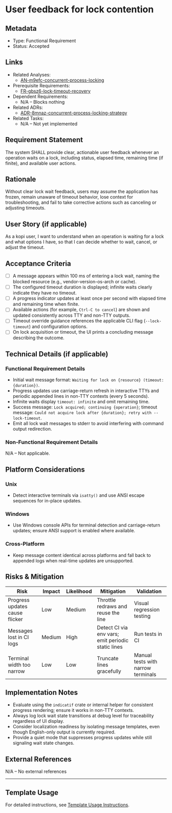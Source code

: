 # User feedback for lock contention

## Metadata

- Type: Functional Requirement
- Status: Accepted
  <!-- Proposed: Under discussion | Accepted: Approved for implementation | Implemented: Code complete | Verified: Tests passing | Deprecated: No longer applicable -->

## Links

- Related Analyses:
  - [AN-m9efc-concurrent-process-locking](../analysis/AN-m9efc-concurrent-process-locking.md)
- Prerequisite Requirements:
  - [FR-gbsz6-lock-timeout-recovery](../requirements/FR-gbsz6-lock-timeout-recovery.md)
- Dependent Requirements:
  - N/A – Blocks nothing
- Related ADRs:
  - [ADR-8mnaz-concurrent-process-locking-strategy](../adr/ADR-8mnaz-concurrent-process-locking-strategy.md)
- Related Tasks:
  - N/A – Not yet implemented

## Requirement Statement

The system SHALL provide clear, actionable user feedback whenever an operation waits on a lock, including status, elapsed time, remaining time (if finite), and available user actions.

## Rationale

Without clear lock wait feedback, users may assume the application has frozen, remain unaware of timeout behavior, lose context for troubleshooting, and fail to take corrective actions such as canceling or adjusting timeouts.

## User Story (if applicable)

As a kopi user, I want to understand when an operation is waiting for a lock and what options I have, so that I can decide whether to wait, cancel, or adjust the timeout.

## Acceptance Criteria

- [ ] A message appears within 100 ms of entering a lock wait, naming the blocked resource (e.g., vendor-version-os-arch or cache).
- [ ] The configured timeout duration is displayed; infinite waits clearly indicate they have no timeout.
- [ ] A progress indicator updates at least once per second with elapsed time and remaining time when finite.
- [ ] Available actions (for example, `Ctrl-C to cancel`) are shown and updated consistently across TTY and non-TTY outputs.
- [ ] Timeout override guidance references the applicable CLI flag (`--lock-timeout`) and configuration options.
- [ ] On lock acquisition or timeout, the UI prints a concluding message describing the outcome.

## Technical Details (if applicable)

### Functional Requirement Details

- Initial wait message format: `Waiting for lock on {resource} (timeout: {duration})`.
- Progress updates use carriage-return refresh in interactive TTYs and periodic appended lines in non-TTY contexts (every 5 seconds).
- Infinite waits display `timeout: infinite` and omit remaining time.
- Success message: `Lock acquired; continuing {operation}`; timeout message: `Could not acquire lock after {duration}; retry with --lock-timeout`.
- Emit all lock wait messages to stderr to avoid interfering with command output redirection.

### Non-Functional Requirement Details

N/A – Not applicable.

## Platform Considerations

### Unix

- Detect interactive terminals via `isatty()` and use ANSI escape sequences for in-place updates.

### Windows

- Use Windows console APIs for terminal detection and carriage-return updates; ensure ANSI support is enabled where available.

### Cross-Platform

- Keep message content identical across platforms and fall back to appended logs when real-time updates are unsupported.

## Risks & Mitigation

| Risk                           | Impact | Likelihood | Mitigation                                         | Validation                         |
| ------------------------------ | ------ | ---------- | -------------------------------------------------- | ---------------------------------- |
| Progress updates cause flicker | Low    | Medium     | Throttle redraws and reuse the line                | Visual regression testing          |
| Messages lost in CI logs       | Medium | High       | Detect CI via env vars; emit periodic static lines | Run tests in CI                    |
| Terminal width too narrow      | Low    | Low        | Truncate lines gracefully                          | Manual tests with narrow terminals |

## Implementation Notes

- Evaluate using the `indicatif` crate or internal helper for consistent progress rendering; ensure it works in non-TTY contexts.
- Always log lock wait state transitions at debug level for traceability regardless of UI display.
- Consider localization readiness by isolating message templates, even though English-only output is currently required.
- Provide a quiet mode that suppresses progress updates while still signaling wait state changes.

## External References

N/A – No external references

---

## Template Usage

For detailed instructions, see [Template Usage Instructions](../templates/README.md#individual-requirement-template-requirementsmd).
